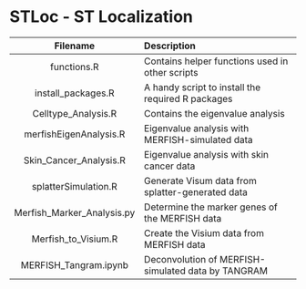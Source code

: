 # STLoc - ST Localization




| Filename                   | Description                                        |
| :---:                      | :---------                                         |
| functions.R                | Contains helper functions used in other scripts    |
| install_packages.R         | A handy script to install the required R packages  |
| Celltype_Analysis.R        | Contains the eigenvalue analysis                   |
| merfishEigenAnalysis.R     | Eigenvalue analysis with MERFISH-simulated data    |
| Skin_Cancer_Analysis.R     | Eigenvalue analysis with skin cancer data          |
| splatterSimulation.R       | Generate Visum data from splatter-generated data   |
| Merfish_Marker_Analysis.py | Determine the marker genes of the MERFISH data     |
| Merfish_to_Visium.R        | Create the Visium data from MERFISH data           |
| MERFISH_Tangram.ipynb      | Deconvolution of MERFISH-simulated data by TANGRAM |

